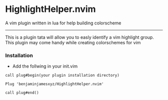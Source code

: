 # HighlightHelper.nvim
A vim plugin written in lua for help building colorscheme
<hr/>

This is a plugin tata will allow you to easly identify a vim highlight group. This plugin may come handy while creating colorschemes for vim<br/>

### Installation
* Add the follwing in your init.vim <br/>
<pre><code>call plug#begin(your plugin installation directory)<br/>
Plug 'benjaminjamesxyz/HighlightHelper.nvim'<br/>
call plug#end()</code></pre>

